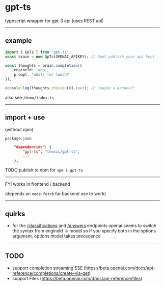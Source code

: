 # gpt-ts
typescript wrapper for gpt-3 api (uses REST api)

---

## example
```ts
import { GpTs } from 'gpt-ts';
const brain = new GpTs(OPENAI_APIKEY); // dont publish your api key!

const thoughts = brain.completion({
	engineId: 'ada',
	prompt: 'whats for lunch?'
});

console.log(thoughts.choices[0].text); // "maybe a banana?"
```

also see `/demo/index.ts`

---

## import + use
(without npm)

`package.json`
```json
	"dependencies": {
		"gpt-ts": "thencc/gpt-ts",
		...
	},
```

TODO publish to npm for `npm i gpt-ts`

---

FYI works in frontend / backend

(depends on `node-fetch` for backend use to work)

---

## quirks

- for the [/classifications](https://beta.openai.com/docs/api-reference/classifications/create) and [/answers](https://beta.openai.com/docs/api-reference/answers/create) endpoints openai seems to switch the syntax from engineId -> model so if you specify both in the options argument, options.model takes precedence

---

## TODO
- support completion streaming SSE (https://beta.openai.com/docs/api-reference/completions/create-via-get)
- support Files (https://beta.openai.com/docs/api-reference/files)
